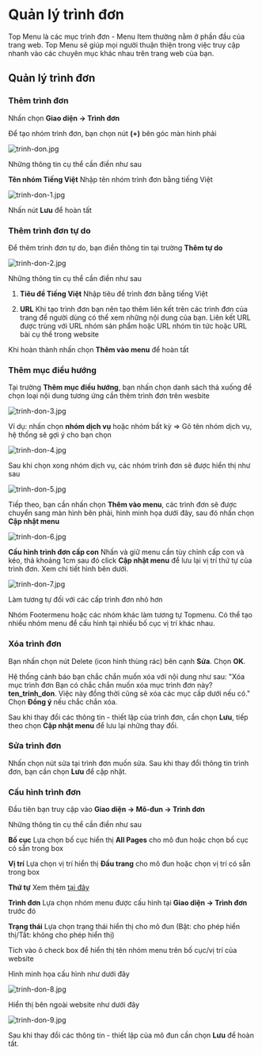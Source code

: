 # Quản lý trình đơn

Top Menu là các mục trình đơn - Menu Item thường nằm ở phần đầu của trang web. Top Menu sẽ giúp mọi người thuận thiện trong việc truy cập nhanh vào các chuyên mục khác nhau trên trang web của bạn.

## Quản lý trình đơn

### Thêm trình đơn

Nhấn chọn **Giao diện -> Trình đơn**

Để tạo nhóm trình đơn, bạn chọn nút **(+)** bên góc màn hình phải

![trinh-don.jpg](img/trinh-don.jpg)

Những thông tin cụ thể cần điền như sau

**Tên nhóm Tiếng Việt** Nhập tên nhóm trình đơn bằng tiếng Việt

![trinh-don-1.jpg](img/trinh-don-1.jpg)

Nhấn nút **Lưu** để hoàn tất

### Thêm trình đơn tự do

Để thêm trình đơn tự do, bạn điền thông tin tại trường **Thêm tự do**

![trinh-don-2.jpg](img/trinh-don-2.jpg)

Những thông tin cụ thể cần điền như sau

1. **Tiêu đề Tiếng Việt** Nhập tiêu đề trình đơn bằng tiếng Việt

2. **URL** Khi tạo trình đơn bạn nên tạo thêm liên kết trên các trình đơn của trang để người dùng có thể xem những nội dung của bạn. Liên kết URL được trùng với URL nhóm sản phẩm hoặc URL nhóm tin tức hoặc URL bài cụ thể trong website 

Khi hoàn thành nhấn chọn **Thêm vào menu** để hoàn tất

### Thêm mục điều hướng

Tại trường **Thêm mục điều hướng**, bạn nhấn chọn danh sách thả xuống để chọn loại nội dung tương ứng cần thêm trình đơn trên wesbite

![trinh-don-3.jpg](img/trinh-don-3.jpg)

Ví dụ: nhấn chọn **nhóm dịch vụ** hoặc nhóm bất kỳ => Gõ tên nhóm dịch vụ, hệ thống sẽ gợi ý cho bạn chọn

![trinh-don-4.jpg](img/trinh-don-4.jpg)

Sau khi chọn xong nhóm dịch vụ, các nhóm trình đơn sẽ được hiển thị như sau

![trinh-don-5.jpg](img/trinh-don-5.jpg)

Tiếp theo, bạn cần nhấn chọn **Thêm vào menu**, các trình đơn sẽ được chuyển sang màn hình bên phải, hình minh họa dưới đây, sau đó nhấn chọn **Cập nhật menu**

![trinh-don-6.jpg](img/trinh-don-6.jpg)

**Cấu hình trình đơn cấp con** Nhấn và giữ menu cần tùy chỉnh cấp con và kéo, thả khoảng 1cm sau đó click **Cập nhật menu** để lưu lại vị trí thứ tự của trình đơn. Xem chi tiết hình bên dưới.

![trinh-don-7.jpg](img/trinh-don-7.jpg)

Làm tương tự đối với các cấp trình đơn nhỏ hơn

Nhóm Footermenu hoặc các nhóm khác làm tương tự Topmenu. Có thể tạo nhiều nhóm menu để cấu hình tại nhiều bố cục vị trí khác nhau.

### Xóa trình đơn

Bạn nhấn chọn nút Delete (icon hình thùng rác) bên cạnh **Sửa**. Chọn **OK**.

Hệ thống cảnh báo bạn chắc chắn muốn xóa với nội dung như sau: "Xóa mục trình đơn Bạn có chắc chắn muốn xóa mục trình đơn này? **ten_trinh_don**. Việc này đồng thời cũng sẽ xóa các mục cấp dưới nếu có." Chọn **Đồng ý** nếu chắc chắn xóa.

Sau khi thay đổi các thông tin - thiết lập của trình đơn, cần chọn **Lưu**, tiếp theo chọn **Cập nhật menu** để lưu lại những thay đổi.

### Sửa trình đơn

Nhấn chọn nút sửa tại trình đơn muốn sửa. Sau khi thay đổi thông tin trình đơn, bạn cần chọn **Lưu** để cập nhật.

### Cấu hình trình đơn

Đầu tiên bạn truy cập vào **Giao diện -> Mô-đun -> Trình đơn**

Những thông tin cụ thể cần điền như sau

**Bố cục**
Lựa chọn bố cục hiển thị **All Pages** cho mô đun hoặc chọn bố cục có sẵn trong box

**Vị trí**
Lựa chọn vị trí hiển thị **Đầu trang** cho mô đun hoặc chọn vị trí có sẵn trong box

**Thứ tự**
Xem thêm [tại đây](https://mkmate.osd.vn/docs/common/logic)

**Trình đơn**
Lựa chọn nhóm menu được cấu hình tại **Giao diện -> Trình đơn** trước đó

**Trạng thái**
Lựa chọn trạng thái hiển thị cho mô đun (Bật: cho phép hiển thị/Tắt: không cho phép hiển thị)

Tích vào ô check box để hiển thị tên nhóm menu trên bố cục/vị trí của website

Hình minh họa cấu hình như dưới đây

![trinh-don-8.jpg](img/trinh-don-8.jpg)	

Hiển thị bên ngoài website như dưới đây

![trinh-don-9.jpg](img/trinh-don-9.jpg)

Sau khi thay đổi các thông tin - thiết lập của mô đun cần chọn **Lưu** để hoàn tất.
